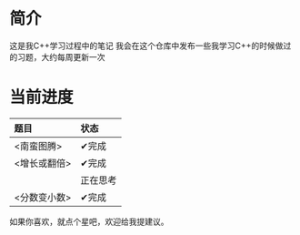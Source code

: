 # 简介
这是我C++学习过程中的笔记
我会在这个仓库中发布一些我学习C++的时候做过的习题，大约每周更新一次

# 当前进度
| 题目 | 状态 |
| :- | :- |
| <南蛮图腾> | ✔完成 |
| <增长或翻倍> | ✔完成 |
| <Allowance G> | 正在思考 |
| <分数变小数> | ✔完成

如果你喜欢，就点个星吧，欢迎给我提建议。
